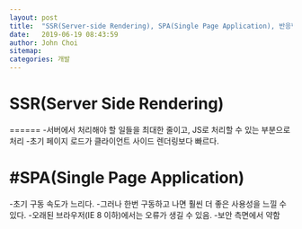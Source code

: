```yaml
---
layout: post
title:  "SSR(Server-side Rendering), SPA(Single Page Application), 반응협 웹"
date:   2019-06-19 08:43:59
author: John Choi
sitemap:
categories: 개발
---
```


# SSR(Server Side Rendering)
======
-서버에서 처리해야 할 일들을 최대한 줄이고, JS로 처리할 수 있는 부분으로 처리
-초기 페이지 로드가 클라이언트 사이드 렌더링보다 빠르다.

#SPA(Single Page Application)
=====
-초기 구동 속도가 느리다.
-그러나 한번 구동하고 나면 훨씬 더 좋은 사용성을 느낄 수 있다.
-오래된 브라우저(IE 8 이하)에서는 오류가 생길 수 있음.
-보안 측면에서 약함


